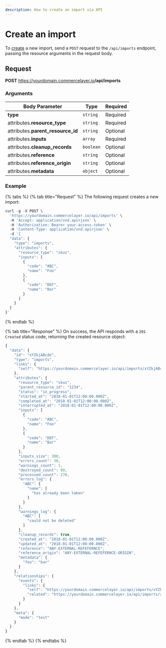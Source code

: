 ```yaml
---
description: How to create an import via API
---
```


# Create an import

To <a href="https://docs.commercelayer.io/developers/creating-resources" target="_blank">create</a> a new import, send a `POST` request to the `/api/imports` endpoint, passing the resource arguments in the request body.

## Request

**POST** https://yourdomain.commercelayer.io<b>/api/imports</b>

### Arguments

| Body Parameter | Type     | Required |
| -------------- | -------- | -------- |
| **type**       | `string` | Required |
| attributes.**resource_type** | `string` | Required |
| attributes.**parent_resource_id** | `string` | Optional |
| attributes.**inputs** | `array` | Required |
| attributes.**cleanup_records** | `boolean` | Optional |
| attributes.**reference** | `string` | Optional |
| attributes.**reference_origin** | `string` | Optional |
| attributes.**metadata** | `object` | Optional |

### Example

{% tabs %}
{% tab title="Request" %}
The following request creates a new import:

```javascript
curl -g -X POST \
  'https://yourdomain.commercelayer.io/api/imports' \
  -H 'Accept: application/vnd.api+json' \
  -H 'Authorization: Bearer your-access-token' \
  -H 'Content-Type: application/vnd.api+json' \
  -d '{
  "data": {
    "type": "imports",
    "attributes": {
      "resource_type": "skus",
      "inputs": [
        {
          "code": "ABC",
          "name": "Foo"
        },
        {
          "code": "DEF",
          "name": "Bar"
        }
      ]
    }
  }
}'
```
{% endtab %}

{% tab title="Response" %}
On success, the API responds with a `201 Created` status code, returning the created resource object:

```javascript
{
  "data": {
    "id": "xYZkjABcde",
    "type": "imports",
    "links": {
      "self": "https://yourdomain.commercelayer.io/api/imports/xYZkjABcde"
    },
    "attributes": {
      "resource_type": "skus",
      "parent_resource_id": "1234",
      "status": "in_progress",
      "started_at": "2018-01-01T12:00:00.000Z",
      "completed_at": "2018-01-01T12:00:00.000Z",
      "interrupted_at": "2018-01-01T12:00:00.000Z",
      "inputs": [
        {
          "code": "ABC",
          "name": "Foo"
        },
        {
          "code": "DEF",
          "name": "Bar"
        }
      ],
      "inputs_size": 300,
      "errors_count": 30,
      "warnings_count": 1,
      "destroyed_count": 99,
      "processed_count": 270,
      "errors_log": {
        "ABC": {
          "name": [
            "has already been taken"
          ]
        }
      },
      "warnings_log": {
        "ABC": [
          "could not be deleted"
        ]
      },
      "cleanup_records": true,
      "created_at": "2018-01-01T12:00:00.000Z",
      "updated_at": "2018-01-01T12:00:00.000Z",
      "reference": "ANY-EXTERNAL-REFEFERNCE",
      "reference_origin": "ANY-EXTERNAL-REFEFERNCE-ORIGIN",
      "metadata": {
        "foo": "bar"
      }
    },
    "relationships": {
      "events": {
        "links": {
          "self": "https://yourdomain.commercelayer.io/api/imports/xYZkjABcde/relationships/events",
          "related": "https://yourdomain.commercelayer.io/api/imports/xYZkjABcde/events"
        }
      }
    },
    "meta": {
      "mode": "test"
    }
  }
}
```
{% endtab %}
{% endtabs %}


